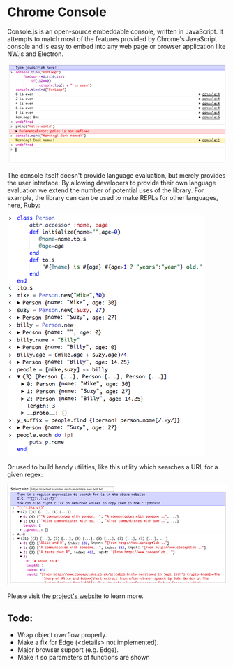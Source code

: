 # Chrome Console
Console.js is an open-source embeddable console, written in JavaScript. It attempts to match most of the features provided by Chrome's JavaScript console and is easy to embed into any web page or browser application like NW.js and Electron.

![JavaScript Console](./docs/readme/JavaScriptConsole.png)

The console itself doesn't provide language evaluation, but merely provides the user interface. By allowing developers to provide their own language evaluation we extend the number of potential uses of the library. For example, the library can can be used to make REPLs for other languages, here, Ruby:

![Ruby Console](./docs/readme/RubyConsole.png)

Or used to build handy utilities, like this utility which searches a URL for a given regex:

![RegEx Text Parser](./docs/readme/RegexConsole.png)

Please visit the [project's website](https://tarvk.github.io/chromeConsole/About.html) to learn more.

## Todo:
* Wrap object overflow properly.
* Make a fix for Edge (\<details\> not implemented).
* Major browser support (e.g. Edge).
* Make it so parameters of functions are shown
